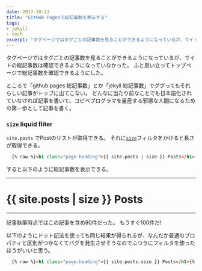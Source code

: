 ```yaml
---
date: 2017-10-13
title: "GitHub Pagesで総記事数を表示する"
tags:
- jekyll
- tech
excerpt: "タグページではタグごとの記事数を見ることができるようになっているが、サイトの総記事数は確認できるようになっていなかった。ふと思い立ってトップページで総記事数を確認できるようにした。"
---
```


タグページではタグごとの記事数を見ることができるようになっているが、サイトの総記事数は確認できるようになっていなかった。
ふと思い立ってトップページで総記事数を確認できるようにした。

ところで「github pages 総記事数」とか「jekyll 総記事数」でググってもそれらしい記事がトップに出てこない。
どんなに当たり前なことでも日本語化されていなければ記事を書いて、コピペプログラマを量産する邪悪な人間になるための第一歩として記事を書く。

### `size` liquid fliter

`site.posts` でPostのリストが取得できる。
それに[`size`](https://shopify.github.io/liquid/filters/size/)フィルタをかけると長さが取得できる。

```html
  {% raw %}<h1 class="page-heading">{{ site.posts | size }} Posts</h1>{% endraw %}
```

すると以下のように総記事数を表示できる。

---

<h1 class="page-heading">{{ site.posts | size }} Posts</h1>

---

記事執筆時点ではこの記事を含め90件だった。
もうすぐ100件だ!

以下のようにドット記法を使っても同じ結果が得られるが、なんだか普通のプロパティと区別がつかなくてバグを発生させそうなのでふつうにフィルタを使ったほうがいいと思う。

```html
  {% raw %}<h1 class="page-heading">{{ site.posts.size }} Posts</h1>{% endraw %}
```